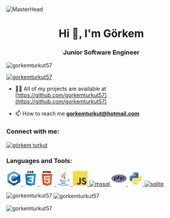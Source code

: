 ![MasterHead](https://media.licdn.com/dms/image/D5612AQFsiU2-IknUhQ/article-cover_image-shrink_720_1280/0/1703065379624?e=2147483647&v=beta&t=SepcGfg02177G117Q0eRJv97AZWjoJHf-YDZy4gS_2Q)
<h1 align="center">Hi 👋, I'm Görkem</h1>
<h3 align="center">Junior Software Engineer</h3>

<p align="left"> <img src="https://komarev.com/ghpvc/?username=gorkemturkut57&label=Profile%20views&color=0e75b6&style=flat" alt="gorkemturkut57" /> </p>

<p align="left"> <a href="https://github.com/ryo-ma/github-profile-trophy"><img src="https://github-profile-trophy.vercel.app/?username=gorkemturkut57" alt="gorkemturkut57" /></a> </p>

- 👨‍💻 All of my projects are available at [https://github.com/gorkemturkut57](https://github.com/gorkemturkut57)

- 📫 How to reach me **gorkemturkut@hotmail.com**

<h3 align="left">Connect with me:</h3>
<p align="left">
<a href="https://linkedin.com/in/görkem turkut" target="blank"><img align="center" src="https://raw.githubusercontent.com/rahuldkjain/github-profile-readme-generator/master/src/images/icons/Social/linked-in-alt.svg" alt="görkem turkut" height="30" width="40" /></a>
</p>

<h3 align="left">Languages and Tools:</h3>
<p align="left"> <a href="https://www.cprogramming.com/" target="_blank" rel="noreferrer"> <img src="https://raw.githubusercontent.com/devicons/devicon/master/icons/c/c-original.svg" alt="c" width="40" height="40"/> </a> <a href="https://www.w3schools.com/css/" target="_blank" rel="noreferrer"> <img src="https://raw.githubusercontent.com/devicons/devicon/master/icons/css3/css3-original-wordmark.svg" alt="css3" width="40" height="40"/> </a> <a href="https://www.w3.org/html/" target="_blank" rel="noreferrer"> <img src="https://raw.githubusercontent.com/devicons/devicon/master/icons/html5/html5-original-wordmark.svg" alt="html5" width="40" height="40"/> </a> <a href="https://www.java.com" target="_blank" rel="noreferrer"> <img src="https://raw.githubusercontent.com/devicons/devicon/master/icons/java/java-original.svg" alt="java" width="40" height="40"/> </a> <a href="https://developer.mozilla.org/en-US/docs/Web/JavaScript" target="_blank" rel="noreferrer"> <img src="https://raw.githubusercontent.com/devicons/devicon/master/icons/javascript/javascript-original.svg" alt="javascript" width="40" height="40"/> </a> <a href="https://www.microsoft.com/en-us/sql-server" target="_blank" rel="noreferrer"> <img src="https://www.svgrepo.com/show/303229/microsoft-sql-server-logo.svg" alt="mssql" width="40" height="40"/> </a> <a href="https://www.php.net" target="_blank" rel="noreferrer"> <img src="https://raw.githubusercontent.com/devicons/devicon/master/icons/php/php-original.svg" alt="php" width="40" height="40"/> </a> <a href="https://www.python.org" target="_blank" rel="noreferrer"> <img src="https://raw.githubusercontent.com/devicons/devicon/master/icons/python/python-original.svg" alt="python" width="40" height="40"/> </a> <a href="https://www.sqlite.org/" target="_blank" rel="noreferrer"> <img src="https://www.vectorlogo.zone/logos/sqlite/sqlite-icon.svg" alt="sqlite" width="40" height="40"/> </a> </p>

<p><img align="left" src="https://github-readme-stats.vercel.app/api/top-langs?username=gorkemturkut57&show_icons=true&locale=en&layout=compact" alt="gorkemturkut57" /></p>

<p>&nbsp;<img align="center" src="https://github-readme-stats.vercel.app/api?username=gorkemturkut57&show_icons=true&locale=en" alt="gorkemturkut57" /></p>

<p><img align="center" src="https://github-readme-streak-stats.herokuapp.com/?user=gorkemturkut57&" alt="gorkemturkut57" /></p>
